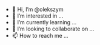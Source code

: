 - 👋 Hi, I’m @olekszym
- 👀 I’m interested in ...
- 🌱 I’m currently learning ...
- 💞️ I’m looking to collaborate on ...
- 📫 How to reach me ...

<!---
olekszym/olekszym is a ✨ special ✨ repository because its `README.md` (this file) appears on your GitHub profile.
You can click the Preview link to take a look at your changes.
--->
